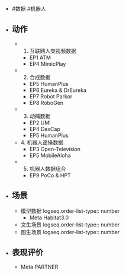 - #数据 #机器人
- ## 动作
	- 1. 互联网人类视频数据
		- EP1 ATM
		- EP4 MimicPlay
	- 2. 合成数据
		- EP5 HumanPlus
		- EP6 Eureka & DrEureka
		- EP7 Robot Parkor
		- EP8 RoboGen
	- 3. 动捕数据
		- EP2 UMI
		- EP4 DexCap
		- EP5 HumanPlus
	- 4. 机器人遥操数据
		- EP3 Open-Television
		- EP5 MobileAloha
	- 5. 机器人数据组合
		- EP9 PoCo & HPT
- ## 场景
	- 模型数据
	  logseq.order-list-type:: number
		- Meta Habitat3.0
	- 文生场景
	  logseq.order-list-type:: number
	- 图生场景
	  logseq.order-list-type:: number
- ## 表现评价
	- Meta PARTNER